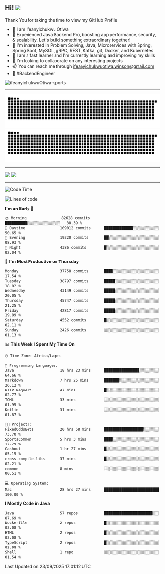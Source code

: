 <!-- BLOG-POST-LIST:START --><!-- BLOG-POST-LIST:END -->

## Hi! <img src="https://media.giphy.com/media/hvRJCLFzcasrR4ia7z/giphy.gif" width="4%"> 

Thank You for taking the time to view my GitHub Profile

- 👋 I am Ifeanyichukwu Otiwa
- 🚀 Experienced Java Backend Pro, boosting app performance, security, & scalability. Let's build something extraordinary together!
- 👀 I'm interested in Problem Solving, Java, Microservices with Spring, Spring Boot, MySQL, gRPC, REST, Kafka, git, Docker, and Kubernetes
- 🌱 I am a fast learner and I'm currently learning and improving my skills
- 💞️ I'm looking to collaborate on any interesting projects
- 📫 You can reach me through ifeanyichukwuotiwa.winson@gmail.com
- 🚀 #BackendEngineer

<p align="left" marginTop="10px"> <img src="https://komarev.com/ghpvc/?username=ifeanyichukwuOtiwa-sports&label=Profile%20views&color=0e75b6&style=for-the-badge" alt="ifeanyichukwuOtiwa-sports" /> </p>

***

<!--🐍📈SNAKEGRAPH / 🌐WEBSITE: https://github.com/Platane/snk -->
![github contribution grid snake animation](https://raw.githubusercontent.com/ifeanyichukwuOtiwa-sports/ifeanyichukwuOtiwa-sports/output/github-contribution-grid-snake-dark.svg#gh-dark-mode-only)![github contribution grid snake animation](https://raw.githubusercontent.com/ifeanyichukwuOtiwa-sports/ifeanyichukwuOtiwa-sports/output/github-contribution-grid-snake.svg#gh-light-mode-only)

***

<p float="left">
  <img float="left" src="https://github-readme-stats.vercel.app/api?username=ifeanyichukwuOtiwa-sports&count_private=true&include_all_commits=true&theme=react&show_icons=true" />
  <img float="right" src="https://github-readme-stats.vercel.app/api/top-langs/?username=ifeanyichukwuOtiwa-sports&layout=compact&show_icons=true&theme=react" /> 
</p>

***



<!--START_SECTION:waka-->
![Code Time](http://img.shields.io/badge/Code%20Time-4%2C240%20hrs%2041%20mins-blue)

![Lines of code](https://img.shields.io/badge/From%20Hello%20World%20I%27ve%20Written-61.1%20million%20lines%20of%20code-blue)

**I'm an Early 🐤** 

```text
🌞 Morning                82628 commits       ██████████░░░░░░░░░░░░░░░   38.39 % 
🌆 Daytime                109012 commits      █████████████░░░░░░░░░░░░   50.65 % 
🌃 Evening                19220 commits       ██░░░░░░░░░░░░░░░░░░░░░░░   08.93 % 
🌙 Night                  4386 commits        █░░░░░░░░░░░░░░░░░░░░░░░░   02.04 % 
```
📅 **I'm Most Productive on Thursday** 

```text
Monday                   37758 commits       ████░░░░░░░░░░░░░░░░░░░░░   17.54 % 
Tuesday                  38797 commits       █████░░░░░░░░░░░░░░░░░░░░   18.02 % 
Wednesday                43149 commits       █████░░░░░░░░░░░░░░░░░░░░   20.05 % 
Thursday                 45747 commits       █████░░░░░░░░░░░░░░░░░░░░   21.25 % 
Friday                   42817 commits       █████░░░░░░░░░░░░░░░░░░░░   19.89 % 
Saturday                 4552 commits        █░░░░░░░░░░░░░░░░░░░░░░░░   02.11 % 
Sunday                   2426 commits        ░░░░░░░░░░░░░░░░░░░░░░░░░   01.13 % 
```


📊 **This Week I Spent My Time On** 

```text
🕑︎ Time Zone: Africa/Lagos

💬 Programming Languages: 
Java                     18 hrs 23 mins      ████████████████░░░░░░░░░   64.66 % 
Markdown                 7 hrs 25 mins       ███████░░░░░░░░░░░░░░░░░░   26.12 % 
HTTP Request             47 mins             █░░░░░░░░░░░░░░░░░░░░░░░░   02.77 % 
TOML                     33 mins             ░░░░░░░░░░░░░░░░░░░░░░░░░   01.95 % 
Kotlin                   31 mins             ░░░░░░░░░░░░░░░░░░░░░░░░░   01.87 % 

🐱‍💻 Projects: 
FixedOddsBets            20 hrs 58 mins      ██████████████████░░░░░░░   73.70 % 
SportsCommon             5 hrs 3 mins        ████░░░░░░░░░░░░░░░░░░░░░   17.79 % 
Cashout                  1 hr 27 mins        █░░░░░░░░░░░░░░░░░░░░░░░░   05.15 % 
cross-compile-libs       37 mins             █░░░░░░░░░░░░░░░░░░░░░░░░   02.21 % 
common                   8 mins              ░░░░░░░░░░░░░░░░░░░░░░░░░   00.51 % 

💻 Operating System: 
Mac                      28 hrs 27 mins      █████████████████████████   100.00 % 
```

**I Mostly Code in Java** 

```text
Java                     57 repos            ██████████████████████░░░   87.69 % 
Dockerfile               2 repos             █░░░░░░░░░░░░░░░░░░░░░░░░   03.08 % 
HTML                     2 repos             █░░░░░░░░░░░░░░░░░░░░░░░░   03.08 % 
TypeScript               2 repos             █░░░░░░░░░░░░░░░░░░░░░░░░   03.08 % 
Shell                    1 repo              ░░░░░░░░░░░░░░░░░░░░░░░░░   01.54 % 
```




 Last Updated on 23/09/2025 17:01:12 UTC
<!--END_SECTION:waka-->

<!--
<p align="center">
![trophy](https://github-profile-trophy.vercel.app/?username=ifeanyichukwuOtiwa-sports&theme=onedark) (https://github.com/ryo-ma/github-profile-trophy)
</p>
-->

<!---
ifeanyi-otiwa/ifeanyi-otiwa is a ✨ special ✨ repository because its `README.md` (this file) appears on your GitHub profile.
You can click the Preview link to take a look at your changes.
--->
